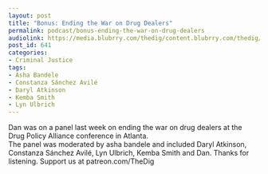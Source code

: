 ```yaml
---
layout: post
title: "Bonus: Ending the War on Drug Dealers"
permalink: podcast/bonus-ending-the-war-on-drug-dealers
audiolink: https://media.blubrry.com/thedig/content.blubrry.com/thedig/The_Dig_-_EP_59_-_DPA-Con.mp3
post_id: 641
categories: 
- Criminal Justice
tags: 
- Asha Bandele
- Constanza Sánchez Avilé
- Daryl Atkinson
- Kemba Smith
- Lyn Ulbrich
---
```


Dan was on a panel last week on ending the war on drug dealers at the Drug Policy Alliance conference in Atlanta.  
The panel was moderated by asha bandele and included   Daryl Atkinson,  Constanza Sánchez Avilé,  Lyn  Ulbrich, Kemba Smith and Dan. Thanks for listening. Support us at patreon.com/TheDig